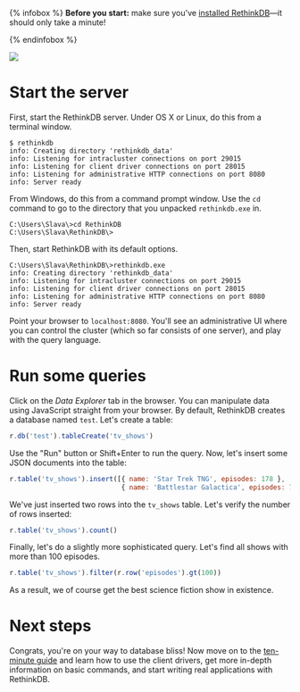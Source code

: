 {% infobox %}
__Before you start:__ make sure you've [installed RethinkDB][install]&mdash;it
should only take a minute!

[install]: /install
{% endinfobox %}

<img src="/assets/images/docs/api_illustrations/quickstart.png" class="api_command_illustration" />

# Start the server #

First, start the RethinkDB server. Under OS X or Linux, do this from a terminal window.

    $ rethinkdb
    info: Creating directory 'rethinkdb_data'
    info: Listening for intracluster connections on port 29015
    info: Listening for client driver connections on port 28015
    info: Listening for administrative HTTP connections on port 8080
    info: Server ready

From Windows, do this from a command prompt window. Use the `cd` command to go to the directory that you unpacked `rethinkdb.exe` in.

    C:\Users\Slava\>cd RethinkDB
    C:\Users\Slava\RethinkDB\>

Then, start RethinkDB with its default options.

    C:\Users\Slava\RethinkDB\>rethinkdb.exe
    info: Creating directory 'rethinkdb_data'
    info: Listening for intracluster connections on port 29015
    info: Listening for client driver connections on port 28015
    info: Listening for administrative HTTP connections on port 8080
    info: Server ready

Point your browser to `localhost:8080`. You'll see an administrative UI
where you can control the cluster (which so far consists of one server), and
play with the query language.

# Run some queries #

Click on the _Data Explorer_ tab in the browser. You can manipulate
data using JavaScript straight from your browser. By default,
RethinkDB creates a database named `test`. Let's create a table:

```javascript
r.db('test').tableCreate('tv_shows')
```

Use the "Run" button or Shift+Enter to run the query. Now, let's insert some JSON documents into the table:

```javascript
r.table('tv_shows').insert([{ name: 'Star Trek TNG', episodes: 178 },
                            { name: 'Battlestar Galactica', episodes: 75 }])
```

We've just inserted two rows into the `tv_shows` table. Let's verify the
number of rows inserted:

```javascript
r.table('tv_shows').count()
```

Finally, let's do a slightly more sophisticated query. Let's find all
shows with more than 100 episodes.

```javascript
r.table('tv_shows').filter(r.row('episodes').gt(100))
```

As a result, we of course get the best science fiction show in
existence.

# Next steps #

Congrats, you're on your way to database bliss! Now move on to the
[ten-minute guide](/docs/guide/javascript) and learn how to use the
client drivers, get more in-depth information on basic commands, and
start writing real applications with RethinkDB.
